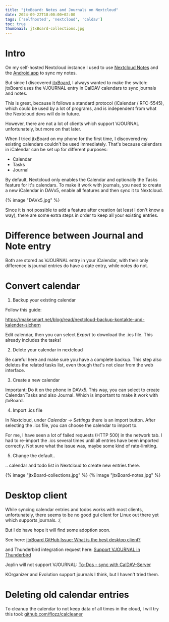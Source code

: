 ```yaml
---
title: "jtxBoard: Notes and Journals on Nextcloud"
date: 2024-09-22T18:00:00+02:00
tags: ['selfhosted', 'nextcloud', 'caldav']
toc: true
thumbnail: jtxBoard-collections.jpg
---
```


# Intro

On my self-hosted Nextcloud instance I used to use [Nextcloud Notes](https://apps.nextcloud.com/apps/notes)
and the [Android app](https://f-droid.org/de/packages/it.niedermann.owncloud.notes/) to sync my notes.

But since I discovered [jtxBoard](https://jtx.techbee.at/), I always wanted to make the switch:
jtxBoard uses the VJOURNAL entry in CalDAV calendars to sync journals and notes.

This is great, because it follows a standard protocol (iCalendar / RFC-5545), which could be used by a lot of programs,
and is independent from what the Nextcloud devs will do in future.

However, there are not a lot of clients which support VJOURNAL unfortunately, but more on that later.

When I tried jtxBoard on my phone for the first time, I discovered my existing calendars couldn't be used
immediately.
That's because calendars in iCalendar can be set up for different purposes:

- Calendar
- Tasks
- Journal

By default, Nextcloud only enables the Calendar and optionally the Tasks feature for it's calendars.
To make it work with journals, you need to create a new iCalendar in DAVx5, enable all features and then sync it to Nextcloud.

{% image "DAVx5.jpg" %}

Since it is not possible to add a feature after creation (at least I don't know a way), there are some extra
steps in order to keep all your existing entries.

# Difference between Journal and Note entry

Both are stored as VJOURNAL entry in your iCalendar, with their only difference is
journal entries do have a date entry, while notes do not.

# Convert calendar

1. Backup your existing calendar

Follow this guide:

https://makesmart.net/blog/read/nextcloud-backup-kontakte-und-kalender-sichern

Edit calendar, then you can select *Export* to download the .ics file.
This already includes the tasks!

2. Delete your calendar in nextcloud

Be careful here and make sure you have a complete backup.
This step also deletes the related tasks list, even though that's not clear from the web interface.

3. Create a new calendar

Important: Do it on the phone in DAVx5.
This way, you can select to create Calendar/Tasks and also Journal.
Which is important to make it work with jtxBoard.

4. Import .ics file

In Nextcloud, under *Calendar -> Settings* there is an import button.
After selecting the .ics file, you can choose the calendar to import to.

For me, I have seen a lot of failed requests (HTTP 500) in the network tab.
I had to re-import the .ics several times until all entries have been imported correctly.
Not sure what the issue was, maybe some kind of rate-limiting.

5. Change the default..

.. calendar and todo list in Nextcloud to create new entries there.

{% image "jtxBoard-collections.jpg" %}
{% image "jtxBoard-notes.jpg" %}

# Desktop client

While syncing calendar entries and todos works with most clients,
unfortunately, there seems to be no good gui client for Linux out there yet which supports journals. :(

But I do have hope it will find some adoption soon.

See here:
[jtxBoard GitHub Issue: What is the best desktop client?](https://github.com/TechbeeAT/jtxBoard/discussions/542)

and Thunderbird integration request here:
[Support VJOURNAL in Thunderbird](https://connect.mozilla.org/t5/ideas/support-vjournal-in-thunderbird/idi-p/46295)

Joplin will not support VJOURNAL:
[To-Dos - sync with CalDAV-Server](https://discourse.joplinapp.org/t/to-dos-sync-with-caldav-server/3677)

KOrganizer and Evolution support journals I think, but I haven't tried them.

# Deleting old calendar entries

To cleanup the calendar to not keep data of all times in the cloud, I will try this tool:
[github.com/flozz/calcleaner](https://github.com/flozz/calcleaner)
